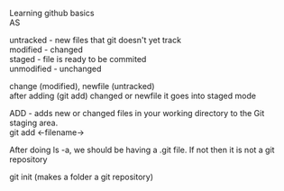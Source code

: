 Learning github basics
<br>
AS

untracked - new files that git doesn't yet track <br>
modified - changed <br>
staged - file is ready to be commited <br>
unmodified - unchanged <br>

change (modified), newfile (untracked) <br>
after adding (git add) changed or newfile it goes into staged mode <br>

ADD - adds new or changed files in your working directory to the Git staging area. <br>
git add <-filename->

After doing ls -a, we should be having a .git file.
If not then it is not a git repository

git init (makes a folder a git repository)